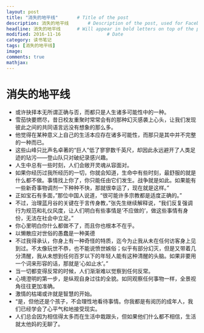 ```yaml
---
layout: post
title: "消失的地平线"       # Title of the post
description: 消失的地平线       # Description of the post, used for Facebook Opengraph & Twitter
headline: 消失的地平线      # Will appear in bold letters on top of the post
modified: 2016-11-16                 # Date
category: 读书笔记
tags: [消失的地平线]
image:
comments: true
mathjax:
---
```

# 消失的地平线

- 或许抉择本无所谓正确与否，而都只是人生诸多可能性中的一种。
- 雪茄快要燃尽，昔日校友重聚时常常会有的那种幻灭感袭上心头，让我们发现彼此之间的共同语言远没有想象的那么多。
- 他觉得在某种意义上自己的生活本应存在诸多可能性，而那只是其中并不完整的一种而已。
- 这些山峰只比声名卓著的“巨人”低了寥寥数千英尺，却因此永远避开了人类足迹的玷污——登山队只对破纪录感兴趣。
- 人生中总有一些时刻，人们会敞开灵魂从容面对。
- 如果你经历过我所经历的一切，你就会知道，生命中有些时刻，最舒服的就是什么都不做。事情找上你了，你只能任由它们发生。战争就是如此。如果能有一些新奇事物调剂一下种种不快，那就很幸运了，现在就是这样。”
- 正如宝石有多面，”那位中国人说道，“很可能许多宗教都是适度正确的。”
- 不过，治理蓝月谷的关键在于言传身教，”张先生继续解释说，“我们反复强调行为规范和礼仪风度，让人们明白有些事情是‘不应做的’，做这些事情有身份，无法在社会中立足。”
- 你心里明白你什么都做不了，而且你也根本不在乎。
- 以懒散应对世俗的愚蠢是一种美德
- 不过我得承认，你身上有一种奇怪的特质，迄今为止我从未在任何访客身上见到过。不太像玩世不恭，也不能说愤世嫉俗；似乎有部分幻灭，但是又带着几分清醒，我从未想到任何百岁以下的年轻人能有这种清醒的头脑。如果非要用一个词来形容的话，那就是‘心如止水’。”
- 当一切都变得反常的时候，人们渐渐难以觉察到任何反常。
- 心境澄明的第一步，是纵观自身过往的全貌。如同观察任何事物一样，全景视角往往更加准确。
- 激情的枯竭或许就是智慧的开始。
- “是，但他还是个孩子，不会理性地看待事情。你我都是有阅历的成年人，我们已经学会了心平气和地接受现实。
- 人们总会因为相信得太多而在生活中栽跟头，但如果他们什么都不相信，生活就太他妈的无聊了。
